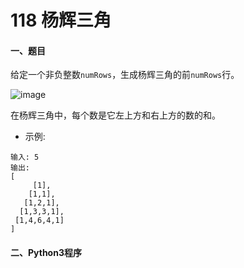 # 118 杨辉三角


#### 一、题目

给定一个非负整数```numRows```，生成杨辉三角的前```numRows```行。

![image]()

在杨辉三角中，每个数是它左上方和右上方的数的和。

* 示例:
```
输入: 5
输出:
[
     [1],
    [1,1],
   [1,2,1],
  [1,3,3,1],
 [1,4,6,4,1]
]
```


#### 二、Python3程序
```python


```
